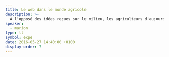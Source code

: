 ```yaml
---
title: Le web dans le monde agricole
description: >-
  À l'opposé des idées reçues sur le milieu, les agriculteurs d'aujourd'hui utilisent de nombreuses applications web pour faciliter leur quotidien. Il reste encore de nombreux besoins à couvrir… développeurs <em>l'ageekculture</em> a besoin de vous !
speaker:
  - marion
type: lt
symbol: expe
date: 2016-05-27 14:40:00 +0100
display-order: 7
---
```

